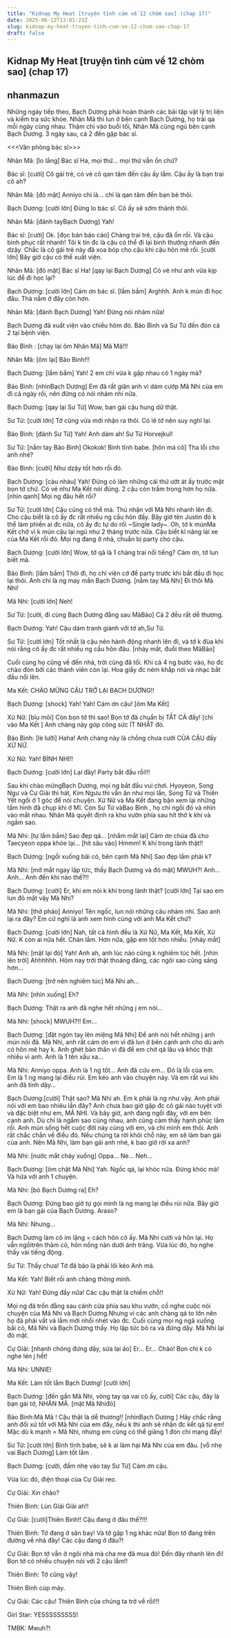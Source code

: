 ```yaml
---
title: "Kidnap My Heat [truyện tình củm về 12 chòm sao] (chap 17)"
date: 2025-06-12T13:01:23Z
slug: kidnap-my-heat-truyen-tinh-cum-ve-12-chom-sao-chap-17
draft: false
---
```


## Kidnap My Heat [truyện tình củm về 12 chòm sao] (chap 17)

## nhanmazun

Những ngày tiếp theo, Bạch Dương phải hoàn thành các bài tập vật lý trị liện và kiểm tra sức khỏe. Nhân Mã thì  lun ở bên cạnh Bạch Dương, họ trải qa mỗi ngày cùng nhau. Thậm chí vào buổi tối, Nhân Mã cũng ngủ bên cạnh Bạch Dương. 3 ngày sau, cả 2 đến gặp bác sĩ.

 
<<<Văn phòng bác sĩ>>>

Nhân Mã: [lo lắng] Bác sĩ Ha, mọi thứ... mọi thứ vẫn ổn chứ?

Bác sĩ: [cười] Cô gái trẻ, có vẻ cô qan tâm đến cậu ấy lắm. Cậu ấy là bạn trai cô ah?

Nhân Mã: [đỏ mặt] Anniyo chỉ là... chỉ là qan tâm đến bạn bè thôi.

Bạch Dương: [cười lớn] Đừng lo bác sĩ. Cô ấy sẽ sớm thành thôi.

Nhân Mã: [đánh tayBạch Dương] Yah!

Bác sĩ: [cười] Ok. [đọc bản báo cáo] Chàng trai trẻ, cậu đã ổn rồi. Và cậu bình phục rất nhanh! Tôi k tin đc là cậu có thể đi lại bình thường nhanh đến dzậy. Chắc là cô gái trẻ này đã xoa bóp cho cậu khi cậu hôn mê rồi. [cười lớn] Bây giờ cậu có thể xuất viện.

Nhân Mã: [đỏ mặt] Bác sĩ Ha! [qay lại Bạch Dương] Có vẻ như anh vừa kịp lúc để đi học lại?

Bạch Dương: [cười lớn] Cám ơn bác sĩ. [lầm bầm] Arghhh. Anh k mún đi học đâu. Thà nằm ở đây còn hơn.

Nhân Mã: [đánh Bạch Dương] Yah! Đừng nói nhảm nữa!

Bạch Dương đã xuất viện vào chiều hôm đó. Bảo Bình và Sư Tử đến đón cả 2 tại bệnh viện.

Bảo Bình : [chạy lại ôm Nhân Mã] Mã Mã!!!

Nhân Mã: [ôm lại] Bảo Bình!!!

Bạch Dương: [lầm bầm] Yah! 2 em chỉ vừa k gặp nhau có 1 ngày mà?

Bảo Bình: [nhìnBạch Dương] Em đã rất giận anh vì dám cướp Mã Nhi của em đi cả ngày rồi, nên đừng có nói nhảm nhí nữa.

Bạch Dương: [qay lại Sư Tử] Wow, bạn gái cậu hung dữ thật.

Sư Tử: [cười lớn] Tớ cũng vừa mới nhận ra thôi. Có lẽ tớ nên suy nghĩ lại.

Bảo Bình: [đánh Sư Tử] Yah! Anh dám ah! Sư Tử Horvejkul!

Sư Tử: [nắm tay Bảo Bình] Okokok! Bình tĩnh babe. [hôn má cô] Tha lỗi cho anh nhé?

Bảo Bình: [cười] Như dzậy tốt hơn rồi đó.

Bạch Dương: [càu nhàu] Yah! Đừng có làm những cái thứ ướt át ấy trước mặt bọn tớ chứ. Có vẻ như Ma Kết nói đúng. 2 cậu còn trầm trọng hơn họ nữa. [nhìn qanh] Mọi ng đâu hết rồi?

Sư Tử: [cười lớn] Cậu cũng có thể mà. Thú nhận với Mã Nhi nhanh lên đi. Cho cậu biết là cô ấy đc rất nhiều ng cầu hôn đấy. Bây giờ tên Justin đó k thể làm phiền ai đc nữa, cô ấy đc tự do rồi ~Single lady~. Oh, tớ k múnMa Kết chở vì k mún cậu lại ngủ như 2 tháng trước nữa. Cậu biết kĩ năng lái xe của Ma Kết rồi đó. Mọi ng đang ở nhà, chuẩn bị party cho cậu.

Bạch Dương: [cười lớn] Wow, tớ qả là 1 chàng trai nổi tiếng? Cám ơn, tớ lun biết mà.

Bảo Bình: [lầm bầm] Thôi đi, họ chỉ viện cớ để party trước khi bắt đầu đi học lại thôi. Anh chỉ là ng may mắn Bạch Dương. [nắm tay Mã Nhi] Đi thôi Mã Nhi!

Mã Nhi: [cười lớn] Neh! 
 
Sư Tử: [cười, đi cùng Bạch Dương đằng sau MãBảo] Cả 2 đều rất dễ thương.

Bạch Dương: Yah! Cậu dám tranh giành với tớ ah,Sư Tử.

Sư Tử: [cười lớn] Tốt nhất là cậu nên hành động nhanh lên đi, và tớ k đùa khi nói rằng cô ấy đc rất nhiều ng cầu hôn đâu. [nháy mắt, đuổi theo MãBảo]
 
Cuối cùng họ cũng về đến nhà, trời cũng đã tối. Khi cả 4 ng bước vào, họ đc  chào đón bởi các thành viên còn lại. Hoa giấy đc ném khắp nơi và nhạc bắt đầu nổi lên.

Ma Kết: CHÀO MỪNG CẬU TRỞ LẠI BẠCH DƯƠNG!!

Bạch Dương: [shock] Yah! Yah! Cám ơn cậu! [ôm Ma Kết]

Xử Nữ: [bĩu môi] Còn bọn tớ thì sao! Bọn tớ đã chuẩn bị TẤT CẢ đấy! [chỉ vào Ma Kết ] Anh chàng này góp công sức ÍT NHẤT đó.

Bảo Bình: [lè lưỡi] Haha! Anh chàng này là chồng chưa cưới CỦA CẬU đấy XỬ NỮ.

Xử Nữ: Yah! BÌNH NHI!!

Bạch Dương: [cười lớn] Lại đây! Party bắt đầu rồi!!!

Sau khi chào mừngBạch Dương, mọi ng bắt đầu vui chơi. Hyoyeon, Song Ngư và Cự Giải thì hát, Kim Ngưu thì vẫn ăn như  mọi lần, Song Tử và Thiên Yết ngồi ở 1 góc để nói chuyện. Xử Nữ và Ma Kết đang bận xem lại những tấm hình đã chụp khi ở Mĩ. Còn Sư Tử vàBao Bình , họ chỉ ngồi đó và nhìn vào mắt nhau. Nhân Mã quyết định ra khu vườn phía sau hít thở k khí và ngắm sao.

Mã Nhi: [tự lầm bầm] Sao đẹp qá... [nhắm mắt lại] Cám ơn chúa đã cho Taecyeon oppa khỏe lại... [hít sâu vào] Hmmm! K khí trong lành thật!!

Bạch Dương: [ngồi xuống bãi cỏ, bên cạnh Mã Nhi] Sao đẹp lắm phải k?

Mã Nhi: [mở mắt ngay lập tức, thấy Bạch Dương và đỏ mặt] MWUH?! Anh... Anh... Anh đến khi nào thế?!!

Bạch Dương: [cười] Er, khi em nói k khí trong lành thật? [cười lớn] Tại sao em lun đỏ mặt vậy Mã Nhi?

Mã Nhi: [thở phào] Anniyo! Tên ngốc, lun nói những câu nhảm nhí. Sao anh lại ra đây? Em cứ nghĩ là anh xem hình cùng với anh Ma Kết chứ?

Bạch Dương: [cười lớn] Nah, tất cả hình đều là Xử Nữ, Ma Kết, Ma Kết, Xử Nữ. K còn ai nữa hết. Chán lắm. Hơn nữa, gặp em tốt hơn nhiều. [nháy mắt]

Mã Nhi: [mặt lại đỏ] Yah! Anh ah, anh lúc nào cũng k nghiêm túc hết. [nhìn lên trời] Ahhhhhh. Hôm nay trời thật thoáng đãng, các ngôi sao cũng sáng hơn...

Bạch Dương: [trở nên nghiêm túc] Mã Nhi ah...

Mã Nhi: [nhìn xuống] Eh?

Bạch Dương: Thật ra anh đã nghe hết những j em nói...

Mả Nhi: [shock] MWUH?!! Em...

Bạch Dương: [đặt ngón tay lên miệng Mã Nhi] Để anh nói hết những j anh mún nói đã. Mã Nhi, anh rất cám ơn em vì đã lun ở bên cạnh anh cho dù anh có hôn mê hay k. Anh ghét bản thân vì đã để em chờ qá lâu và khóc thật nhiều vì anh. Anh là 1 tên xấu xa...

Mã Nhi: Anniyo oppa. Anh là 1 ng tốt... Anh đã cứu em... Đó là lỗi của em. Em là 1 ng mang lại điều rủi. Em kéo anh vào chuyện này. Và em rất vui khi anh đã tỉnh dậy...

Bạch Dương:[cười] Thật sao? Mã Nhi ah. Em k phải là ng như vậy. Anh phải nói với em bao nhiêu lần đây? Anh chưa bao giờ gặp đc cô gái nào tuyệt vời và đặc biệt như em, MÃ NHI. Và bây giờ, anh đang ngồi đây, với em bên cạnh anh. Dù chỉ là ngắm sao cùng nhau, anh cũng cảm thấy hạnh phúc lắm rồi. Anh mún sống hết cuộc đời này cùng với em, và chỉ mình em thôi. Anh rất chắc chắn về điều đó. Nếu chúng ta rời khỏi chỗ này, em sẽ làm bạn gái của anh. Nên Mã Nhi, làm bạn gái anh nhé, k bao giờ rời xa anh?

Mã Nhi: [nước mắt chảy xuống] Oppa... Ne... Neh...

Bạch Dương: [ôm chặt Mã Nhi] Yah. Ngốc qá, lại khóc nữa. Đừng khóc mà! Và hứa với anh 1 chuyện.

Mã Nhi: [bỏ Bạch Dương ra] Eh?

Bạch Dương: Đừng bao giờ tự gọi mình là ng mang lại điều rủi nữa. Bây giờ em là bạn gái của Bạch Dương. Araso?

Mã Nhi: Nhưng...

Bạch Dương làm cô im lặng = cách hôn cô ấy. Mã Nhi cười và hôn lại. Họ vẫn ngồitrên thảm cỏ, hôn nồng nàn dưới ánh trăng. Vừa lúc đó, họ nghe thấy vài  tiếng động.

Sư Tử: Thấy chưa! Tớ đã bảo là phải lôi kéo Anh mà.

Ma Kết: Yah! Biết rồi anh chàng thông minh.

Xử Nữ: Yah! Đừng đẩy nữa! Các cậu thật là chiếm chỗ!!

Mọi ng đã trốn đằng sau cánh cửa phía sau khu vườn, cố nghe cuộc nói chuyện của Mã Nhi và Bạch Dương.Nhưng vì các anh chàng qá to lớn nên họ đã phải vất vả lắm mới nhồi nhét vào đc. Cuối cùng mọi ng ngã xuống bãi cỏ, Mã Nhi và Bạch Dương thấy. Họ lập tức bỏ ra và đứng dậy. Mã Nhi lại đỏ mặt.

Cự Giải: [nhanh chóng đứng dậy, sửa lại áo] Er... Er... Chào! Bọn chị k có nghe lén j hết!

Mã Nhi: UNNIE!

Ma Kết: Làm tốt lắm Bạch Dương! [cười lớn]

Bạch Dương: [đến gần Mã Nhi, vòng tay qa vai cô ấy, cười] Các cậu, đây là bạn gái tớ, NHÂN MÃ. [mặt Mã Nhiđỏ]

Bảo Bình:Mã Mã ! Cậu thật là dễ thương!! [nhìnBạch Dương ] Hãy chắc rằng anh đối xử tốt với Mã Nhi của em đấy, nếu k thì anh sẽ nhận đc kết qả từ em! Mặc dù k  mạnh = Mã Nhi, nhưng em cũng có thể giáng 1 đòn chí mạng đấy!

Sư Tử: [cười lớn] Bình tĩnh babe, sẽ k ai làm hại Mã Nhi của em đâu. [vỗ nhẹ vai Bạch Dương] Làm tốt lắm .

Bạch Dương: [cười, đấm nhẹ vào tay Sư Tử] Cám ơn cậu.

Vừa lúc đó, điện thoại của Cự Giải reo.

Cự Giải: Xin chào?

Thiên Bình: Lùn Giải Giải ah!!

Cự Giải: [cười]Thiên Bình!! Cậu đang ở đâu thế?!!!

Thiên Bình: Tớ đang ở sân bay! Và tớ gặp 1 ng khác nữa! Bọn tớ đang trên đường về nhà đây! Các cậu đang ở đâu?!

Cự Giải: Bọn tớ vẫn ở ngôi nhà mà cha mẹ đã mua đó! Đến đây nhanh lên đi! Bọn tớ có nhiều chuyện nói với 2 cậu lắm!!

Thiên Bình: Tớ cũng vậy! 

Thiên Bình cúp máy.

Cự Giải: Các cậu! Thiên Bình của chúng ta trở về rồi!!!

Girl Star: YESSSSSSSSS!

TMBK: Mwuh?!